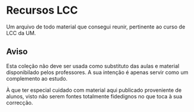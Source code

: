 # Recursos LCC
Um arquivo de todo material que consegui reunir, pertinente ao curso de LCC da UM.


## Aviso
Esta coleção não deve ser usada como substituto das aulas e material disponibilado pelos professores.
A sua intenção é apenas servir como um complemento ao estudo.

À que ter especial cuidado com material aqui publicado proveniente de alunos, visto não serem fontes totalmente fidedignos no que toca à sua correcção.
